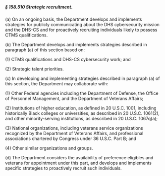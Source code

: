 ##### § 158.510 Strategic recruitment. #####

(a) On an ongoing basis, the Department develops and implements strategies for publicly communicating about the DHS cybersecurity mission and the DHS-CS and for proactively recruiting individuals likely to possess CTMS qualifications.

(b) The Department develops and implements strategies described in paragraph (a) of this section based on:

(1) CTMS qualifications and DHS-CS cybersecurity work; and

(2) Strategic talent priorities.

(c) In developing and implementing strategies described in paragraph (a) of this section, the Department may collaborate with:

(1) Other Federal agencies including the Department of Defense, the Office of Personnel Management, and the Department of Veterans Affairs;

(2) Institutions of higher education, as defined in 20 U.S.C. 1001, including historically Black colleges or universities, as described in 20 U.S.C. 1061(2), and other minority-serving institutions, as described in 20 U.S.C. 1067q(a);

(3) National organizations, including veterans service organizations recognized by the Department of Veterans Affairs, and professional associations chartered by Congress under 36 U.S.C. Part B; and

(4) Other similar organizations and groups.

(d) The Department considers the availability of preference eligibles and veterans for appointment under this part, and develops and implements specific strategies to proactively recruit such individuals.